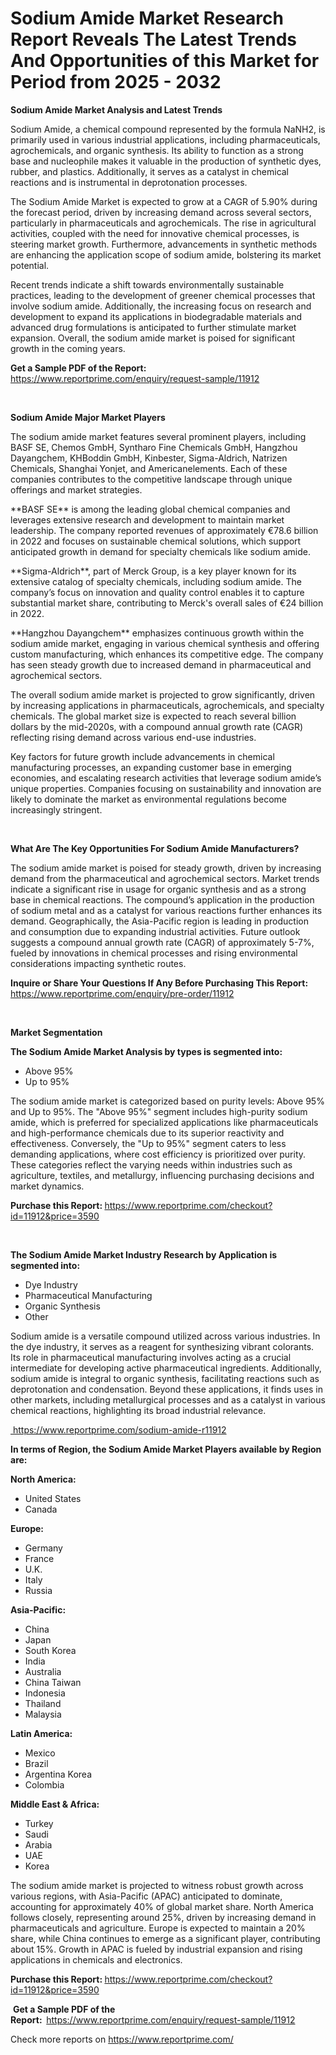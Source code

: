 <p><h1>Sodium Amide Market Research Report Reveals The Latest Trends And Opportunities of this Market for Period from 2025 - 2032</h1></p><p><strong>Sodium Amide Market Analysis and Latest Trends</strong></p>
<p><p>Sodium Amide, a chemical compound represented by the formula NaNH2, is primarily used in various industrial applications, including pharmaceuticals, agrochemicals, and organic synthesis. Its ability to function as a strong base and nucleophile makes it valuable in the production of synthetic dyes, rubber, and plastics. Additionally, it serves as a catalyst in chemical reactions and is instrumental in deprotonation processes.</p><p>The Sodium Amide Market is expected to grow at a CAGR of 5.90% during the forecast period, driven by increasing demand across several sectors, particularly in pharmaceuticals and agrochemicals. The rise in agricultural activities, coupled with the need for innovative chemical processes, is steering market growth. Furthermore, advancements in synthetic methods are enhancing the application scope of sodium amide, bolstering its market potential.</p><p>Recent trends indicate a shift towards environmentally sustainable practices, leading to the development of greener chemical processes that involve sodium amide. Additionally, the increasing focus on research and development to expand its applications in biodegradable materials and advanced drug formulations is anticipated to further stimulate market expansion. Overall, the sodium amide market is poised for significant growth in the coming years.</p></p>
<p><strong>Get a Sample PDF of the Report:&nbsp;</strong> <a href="https://www.reportprime.com/enquiry/request-sample/11912?utm_campaign=3049&utm_medium=2&utm_source=Github&utm_content=ia&utm_term=17032025&utm_id=sodium-amide">https://www.reportprime.com/enquiry/request-sample/11912</a></p>
<p>&nbsp;</p>
<p><strong>Sodium Amide Major Market Players</strong></p>
<p><p>The sodium amide market features several prominent players, including BASF SE, Chemos GmbH, Syntharo Fine Chemicals GmbH, Hangzhou Dayangchem, KHBoddin GmbH, Kinbester, Sigma-Aldrich, Natrizen Chemicals, Shanghai Yonjet, and Americanelements. Each of these companies contributes to the competitive landscape through unique offerings and market strategies.</p><p>**BASF SE** is among the leading global chemical companies and leverages extensive research and development to maintain market leadership. The company reported revenues of approximately €78.6 billion in 2022 and focuses on sustainable chemical solutions, which support anticipated growth in demand for specialty chemicals like sodium amide. </p><p>**Sigma-Aldrich**, part of Merck Group, is a key player known for its extensive catalog of specialty chemicals, including sodium amide. The company’s focus on innovation and quality control enables it to capture substantial market share, contributing to Merck's overall sales of €24 billion in 2022. </p><p>**Hangzhou Dayangchem** emphasizes continuous growth within the sodium amide market, engaging in various chemical synthesis and offering custom manufacturing, which enhances its competitive edge. The company has seen steady growth due to increased demand in pharmaceutical and agrochemical sectors.</p><p>The overall sodium amide market is projected to grow significantly, driven by increasing applications in pharmaceuticals, agrochemicals, and specialty chemicals. The global market size is expected to reach several billion dollars by the mid-2020s, with a compound annual growth rate (CAGR) reflecting rising demand across various end-use industries.</p><p>Key factors for future growth include advancements in chemical manufacturing processes, an expanding customer base in emerging economies, and escalating research activities that leverage sodium amide’s unique properties. Companies focusing on sustainability and innovation are likely to dominate the market as environmental regulations become increasingly stringent.</p></p>
<p>&nbsp;</p>
<p><strong>What Are The Key Opportunities For Sodium Amide Manufacturers?</strong></p>
<p><p>The sodium amide market is poised for steady growth, driven by increasing demand from the pharmaceutical and agrochemical sectors. Market trends indicate a significant rise in usage for organic synthesis and as a strong base in chemical reactions. The compound’s application in the production of sodium metal and as a catalyst for various reactions further enhances its demand. Geographically, the Asia-Pacific region is leading in production and consumption due to expanding industrial activities. Future outlook suggests a compound annual growth rate (CAGR) of approximately 5-7%, fueled by innovations in chemical processes and rising environmental considerations impacting synthetic routes.</p></p>
<p><strong>Inquire or Share Your Questions If Any Before Purchasing This Report:</strong> <a href="https://www.reportprime.com/enquiry/pre-order/11912?utm_campaign=3049&utm_medium=2&utm_source=Github&utm_content=ia&utm_term=17032025&utm_id=sodium-amide">https://www.reportprime.com/enquiry/pre-order/11912</a></p>
<p>&nbsp;</p>
<p><strong>Market Segmentation</strong></p>
<p><strong>The Sodium Amide Market Analysis by types is segmented into:</strong></p>
<p><ul><li>Above 95%</li><li>Up to 95%</li></ul></p>
<p><p>The sodium amide market is categorized based on purity levels: Above 95% and Up to 95%. The "Above 95%" segment includes high-purity sodium amide, which is preferred for specialized applications like pharmaceuticals and high-performance chemicals due to its superior reactivity and effectiveness. Conversely, the "Up to 95%" segment caters to less demanding applications, where cost efficiency is prioritized over purity. These categories reflect the varying needs within industries such as agriculture, textiles, and metallurgy, influencing purchasing decisions and market dynamics.</p></p>
<p><strong>Purchase this Report:&nbsp;</strong><a href="https://www.reportprime.com/checkout?id=11912&price=3590&utm_campaign=3049&utm_medium=2&utm_source=Github&utm_content=ia&utm_term=17032025&utm_id=sodium-amide">https://www.reportprime.com/checkout?id=11912&price=3590</a></p>
<p>&nbsp;</p>
<p><strong>The Sodium Amide Market Industry Research by Application is segmented into:</strong></p>
<p><ul><li>Dye Industry</li><li>Pharmaceutical Manufacturing</li><li>Organic Synthesis</li><li>Other</li></ul></p>
<p><p>Sodium amide is a versatile compound utilized across various industries. In the dye industry, it serves as a reagent for synthesizing vibrant colorants. Its role in pharmaceutical manufacturing involves acting as a crucial intermediate for developing active pharmaceutical ingredients. Additionally, sodium amide is integral to organic synthesis, facilitating reactions such as deprotonation and condensation. Beyond these applications, it finds uses in other markets, including metallurgical processes and as a catalyst in various chemical reactions, highlighting its broad industrial relevance.</p></p>
<p><a href="https://www.reportprime.com/sodium-amide-r11912?utm_campaign=3049&utm_medium=2&utm_source=Github&utm_content=ia&utm_term=17032025&utm_id=sodium-amide">&nbsp;https://www.reportprime.com/sodium-amide-r11912</a></p>
<p><strong>In terms of Region, the Sodium Amide Market Players available by Region are:</strong></p>
<p>
    <p> <strong> North America: </strong>
        <ul>
            <li>United States</li>
            <li>Canada</li>
        </ul>
        </p> 
    <p> <strong> Europe: </strong>
        <ul>
            <li>Germany</li>
            <li>France</li>
            <li>U.K.</li>
            <li>Italy</li>
            <li>Russia</li>
        </ul>
        </p> 
    <p> <strong> Asia-Pacific: </strong>
        <ul>
            <li>China</li>
            <li>Japan</li>
            <li>South Korea</li>
            <li>India</li>
            <li>Australia</li>
            <li>China Taiwan</li>
            <li>Indonesia</li>
            <li>Thailand</li>
            <li>Malaysia</li>
        </ul>
        </p> 
    <p> <strong> Latin America: </strong>
        <ul>
            <li>Mexico</li>
            <li>Brazil</li>
            <li>Argentina Korea</li>
            <li>Colombia</li>
        </ul>
        </p> 
    <p> <strong> Middle East & Africa: </strong>
        <ul>
            <li>Turkey</li>
            <li>Saudi</li>
            <li>Arabia</li>
            <li>UAE</li>
            <li>Korea</li>
        </ul>
    </p>
    </p>
<p><p>The sodium amide market is projected to witness robust growth across various regions, with Asia-Pacific (APAC) anticipated to dominate, accounting for approximately 40% of global market share. North America follows closely, representing around 25%, driven by increasing demand in pharmaceuticals and agriculture. Europe is expected to maintain a 20% share, while China continues to emerge as a significant player, contributing about 15%. Growth in APAC is fueled by industrial expansion and rising applications in chemicals and electronics.</p></p>
<p><strong>Purchase this Report: </strong><a href="https://www.reportprime.com/checkout?id=11912&price=3590&utm_campaign=3049&utm_medium=2&utm_source=Github&utm_content=ia&utm_term=17032025&utm_id=sodium-amide">https://www.reportprime.com/checkout?id=11912&price=3590</a></p>
<p>&nbsp;<strong>Get a Sample PDF of the Report:&nbsp;&nbsp;</strong><a href="https://www.reportprime.com/enquiry/request-sample/11912?utm_campaign=3049&utm_medium=2&utm_source=Github&utm_content=ia&utm_term=17032025&utm_id=sodium-amide">https://www.reportprime.com/enquiry/request-sample/11912</a></p>
<p><strong></strong></p>
<p>Check more reports on <a href="https://www.reportprime.com/?utm_campaign=3049&utm_medium=2&utm_source=Github&utm_content=ia&utm_term=17032025&utm_id=sodium-amide">https://www.reportprime.com/</a></p>